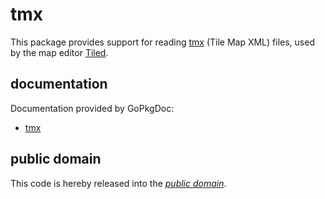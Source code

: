 tmx
===

This package provides support for reading [tmx][] (Tile Map XML) files, used by
the map editor [Tiled][].

[tmx]: https://github.com/bjorn/tiled/wiki/TMX-Map-Format
[Tiled]: https://github.com/bjorn/tiled/

documentation
-------------

Documentation provided by GoPkgDoc:

   - [tmx][]

[tmx]: http://godoc.org/github.com/mewmew/tmx

public domain
-------------

This code is hereby released into the *[public domain][]*.

[public domain]: https://creativecommons.org/publicdomain/zero/1.0/
